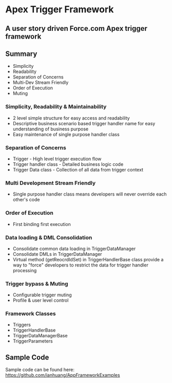 # Apex Trigger Framework
## A user story driven Force.com Apex trigger framework


## Summary
* Simplicity
* Readability 
* Separation of Concerns
* Multi-Dev Stream Friendly
* Order of Execution
* Muting

### Simplicity, Readability & Maintainability
* 2 level simple structure for easy access and readability
* Descriptive business scenario based trigger handler name for easy understanding of business purpose
* Easy maintenance of single purpose handler class

### Separation of Concerns
* Trigger - High level trigger execution flow
* Trigger handler class - Detailed business logic code
* Trigger Data class - Collection of all data from trigger context

### Multi Development Stream Friendly
* Single purpose handler class means developers will never override each other's code

### Order of Execution
* First binding first execution

### Data loading & DML Consolidation
* Consolidate common data loading in TriggerDataManager
* Consolidate DMLs in TriggerDataManager
* Virtual method (getReocrdIdSet) in TriggerHandlerBase class provide a way to "force" developers to restrict the data for trigger handler processing 

### Trigger bypass & Muting
* Configurable trigger muting
* Profile & user level control


### Framework Classes
* Triggers
* TriggerHandlerBase
* TriggerDataManagerBase
* TriggerParameters

## Sample Code 
Sample code can be found here:
https://github.com/ianhuang/AppFrameworkExamples
